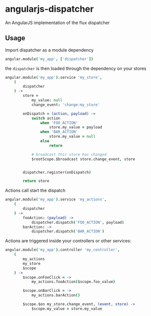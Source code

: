 # angularjs-dispatcher
An AngularJS implementation of the flux dispatcher

## Usage

Import dispatcher as a module dependency

```coffee
angular.module('my_app', ['dispatcher'])
```

the `dispatcher` is then loaded through the dependency on your stores

```coffee
angular.module('my_app').service 'my_store',
    (
        dispatcher
    ) ->
        store =
            my_value: null
            change_event: 'change:my_store'

        onDispatch = (action, payload) ->
            switch action
                when 'FOO_ACTION'
                    store.my_value = payload
                when 'BAR_ACTION'
                    store.my_value = null
                else
                    return

            # broadcast this store has changed
            $rootScope.$broadcast store.change_event, store


        dispatcher.register(onDispatch)

        return store
```

Actions call start the dispatch

```coffee
angular.module('my_app').service 'my_actions',
    (
        dispatcher
    ) ->
        fooAction: (payload) ->
            dispatcher.dispatch('FOO_ACTION', payload)
        barAction: ->
            dispatcher.dispatch('BAR_ACTION')
```

Actions are triggered inside your controllers or other services:

```coffee
angular.module('my_app').controller 'my_controller',
    (
        my_actions
        my_store
        $scope
    ) ->
        $scope.onFooClick = ->
            my_actions.fooAction($scope.foo_value)

        $scope.onBarClick = ->
            my_actions.barAction()

        $scope.$on my_store.change_event, (event, store) ->
            $scope.my_value = store.my_value
```
